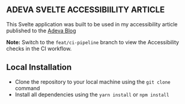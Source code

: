 ## ADEVA SVELTE ACCESSIBIILITY ARTICLE

This Svelte application was built to be used in my accessibility article published to the [Adeva Blog](https://adevait.com/blog) 

**Note:** Switch to the `feat/ci-pipeline` branch to view the Accessibility checks in the CI workflow.

## Local Installation

- Clone the repository to your local machine using the `git clone` command
- Install all dependencies using the `yarn install` or `npm install`
